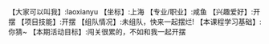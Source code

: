【大家可以叫我】:laoxianyu
【坐标】:上海
【专业/职业】:咸鱼
【兴趣爱好】:开摆
【项目技能】:开摆
【组队情况】:未组队，快来一起摆烂!
【本课程学习基础】:你猜~
【本期活动目标】:闯关很累的，不如和我一起开摆